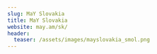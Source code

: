 ```yaml
---
slug: MaY Slovakia
title: MaY Slovakia
website: may.am/sk/
header:
  teaser: /assets/images/mayslovakia_smol.png
---
```



